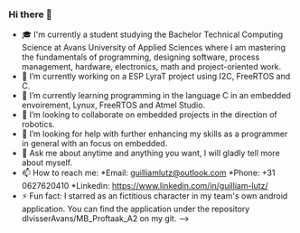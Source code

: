 ### Hi there 👋

- 🎓 I'm currently a student studying the Bachelor Technical Computing Science at Avans University of Applied Sciences where I am mastering the fundamentals of programming, designing software, process management, hardware, electronics, math and project-oriented work.
- 🔭 I’m currently working on a ESP LyraT project using I2C, FreeRTOS and C. 
- 🌱 I’m currently learning programming in the language C in an embedded envoirement, Lynux, FreeRTOS and Atmel Studio.
- 👯 I’m looking to collaborate on embedded projects in the direction of robotics.
- 🤔 I’m looking for help with further enhancing my skills as a programmer in general with an focus on embedded.
- 💬 Ask me about anytime and anything you want, I will gladly tell more about myself.
- 📫 How to reach me:
    *Email: guilliamlutz@outlook.com
    *Phone: +31 0627620410
    *Linkedin: https://www.linkedin.com/in/guilliam-lutz/ 
- ⚡ Fun fact: I starred as an fictitious character in my team's own android application. You can find the application under the repository dlvisserAvans/MB_Proftaak_A2 on my git.
-->
   
